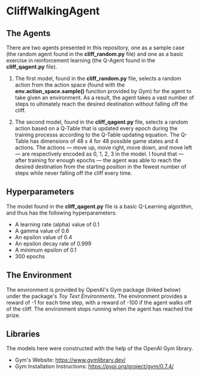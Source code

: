 # CliffWalkingAgent

## The Agents
There are two agents presented in this repository, one as a sample case (the random agent found in the **cliff_random.py** file) and one as a basic exercise in reinforcement learning (the Q-Agent found in the **cliff_qagent.py** file).

1. The first model, found in the **cliff_random.py** file, selects a random action from the action space (found with the **env.action_space.sample()** function provided by Gym) for the agent to take given an environment. As a result, the agent takes a vast number of steps to ultimately reach the desired destination without falling off the cliff.

2. The second model, found in the **cliff_qagent.py** file, selects a random action based on a Q-Table that is updated every epoch during the training processs according to the Q-Table updating equation. The Q-Table has dimensions of 48 x 4 for 48 possible game states and 4 actions. The actions — move up, move right, move down, and move left — are respectively encoded as 0, 1, 2, 3 in the model. I found that — after training for enough epochs — the agent was able to reach the desired destination from the starting position in the fewest number of steps while never falling off the cliff every time.

## Hyperparameters
The model found in the **cliff_qagent.py** file is a basic Q-Learning algorithm, and thus has the following hyperparameters:
- A learning rate (alpha) value of 0.1
- A gamma value of 0.6
- An epsilon value of 0.4
- An epsilon decay rate of 0.999
- A minimum epsilon of 0.1
- 300 epochs

## The Environment
The environment is provided by OpenAI's Gym package (linked below) under the package's *Toy Text Environments*. The environment provides a reward of -1 for each time step, with a reward of -100 if the agent walks off of the cliff. The environment stops running when the agent has reached the prize.

## Libraries
The models here were constructed with the help of the OpenAI Gym library.
- Gym's Website: https://www.gymlibrary.dev/
- Gym Installation Instructions: https://pypi.org/project/gym/0.7.4/
